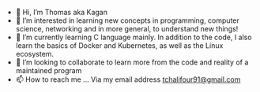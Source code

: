 - 👋 Hi, I’m Thomas aka Kagan
- 👀 I’m interested in learning new concepts in programming, computer science, networking and in more general, to understand new things!
- 🌱 I’m currently learning C language mainly. In addition to the code, I also learn the basics of Docker and Kubernetes, as well as the Linux ecosystem.
- 💞️ I’m looking to collaborate to learn more from the code and reality of a maintained program
- 📫 How to reach me ... Via my email address tchalifour91@gmail.com

<!---
Kagan0591/Kagan0591 is a ✨ special ✨ repository because its `README.md` (this file) appears on your GitHub profile.
You can click the Preview link to take a look at your changes.
--->
